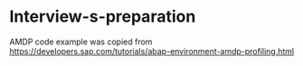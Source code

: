 # Interview-s-preparation
AMDP code example was copied from https://developers.sap.com/tutorials/abap-environment-amdp-profiling.html
